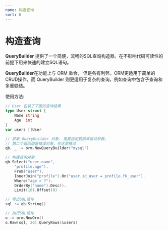 ```yaml
---
name: 构造查询
sort: 6
---
```


# 构造查询

**QueryBuilder** 提供了一个简便，流畅的SQL查询构造器。在不影响代码可读性的前提下用来快速的建立SQL语句。

**QueryBuilder**在功能上与 ORM 重合， 但是各有利弊。ORM更适用于简单的CRUD操作，而 QueryBuilder 则更适用于复杂的查询，例如查询中包含子查询和多重联结。

使用方法:

```go
// User 包装了下面的查询结果
type User struct {
	Name string
	Age  int
}
var users []User

// 获取 QueryBuilder 对象. 需要指定数据库驱动参数。
// 第二个返回值是错误对象，在这里略过
qb, _ := orm.NewQueryBuilder("mysql")

// 构建查询对象
qb.Select("user.name",
	"profile.age").
	From("user").
	InnerJoin("profile").On("user.id_user = profile.fk_user").
	Where("age > ?").
	OrderBy("name").Desc().
	Limit(10).Offset(0)

// 导出SQL语句
sql := qb.String()

// 执行SQL语句
o := orm.NewOrm()
o.Raw(sql, 20).QueryRows(&users)
```